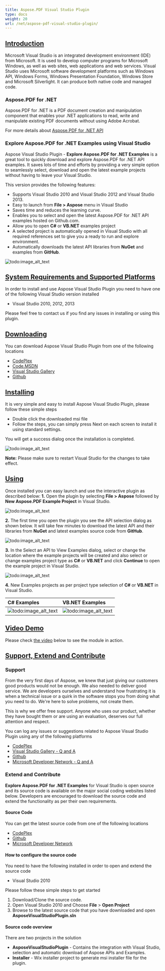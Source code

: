 ```yaml
---
title: Aspose.PDF Visual Studio Plugin
type: docs
weight: 20
url: /net/aspose-pdf-visual-studio-plugin/
---
```


## <ins>**Introduction**<ins/>
Microsoft Visual Studio is an integrated development environment (IDE) from Microsoft. It is used to develop computer programs for Microsoft Windows, as well as web sites, web applications and web services. Visual Studio uses Microsoft software development platforms such as Windows API, Windows Forms, Windows Presentation Foundation, Windows Store and Microsoft Silverlight. It can produce both native code and managed code.
### **Aspose.PDF for .NET**
Aspose.PDF for .NET is a PDF document creation and manipulation component that enables your .NET applications to read, write and manipulate existing PDF documents without using Adobe Acrobat.

For more details about [Aspose.PDF for .NET API](http://www.aspose.com/.net/Pdf-component.aspx)
### **Explore Aspose.PDF for .NET Examples using Visual Studio**
Aspose Visual Studio Plugin - **Explore Aspose.PDF for .NET Examples** is a great tool to quickly download and explore Aspose.PDF for .NET API examples. It saves lots of time and efforts by providing a very simple option to seamlessly select, download and open the latest example projects without having to leave your Visual Studio.

This version provides the following features:

- Supports Visual Studio 2010 and Visual Studio 2012 and Visual Studio 2013.
- Easy to launch from **File > Aspose** menu in Visual Studio
- Saves time and reduces the learning curve.
- Enables you to select and open the latest Aspose.PDF for .NET API examples hosted on Github.com.
- Allow you to open **C#** or **VB.NET** examples project
- A selected project is automatically opened in Visual Studio with all required references set to give you a ready to run and explore environment.
- Automatically downloads the latest API libraries from **NuGet** and examples from **GitHub**.

![todo:image_alt_text](aspose-pdf-visual-studio-plugin_1)
## <ins>**System Requirements and Supported Platforms**<ins/>
In order to install and use Aspose Visual Studio Plugin you need to have one of the following Visual Studio version installed

- Visual Studio 2010, 2012, 2013

Please feel free to contact us if you find any issues in installing or using this plugin.
## <ins>**Downloading**<ins/>
You can download Aspose Visual Studio Plugin from one of the following locations

- [CodePlex ](https://asposePdfvs.codeplex.com/releases)
- [Code.MSDN ](https://code.msdn.microsoft.com/Explore-AsposePdf-for-NET-58ac45ed)
- [Visual Studio Gallery ](https://visualstudiogallery.msdn.microsoft.com/b45659c0-9414-4ede-aed2-acc0c27a6b15)
- [Github ](https://github.com/aspose-pdf/Aspose.PDF-for-.NET/releases/tag/AsposePdfExamplesVSPlugin)
## <ins>**Installing**<ins/>
It is very simple and easy to install Aspose Visual Studio Plugin, please follow these simple steps

- Double click the downloaded msi file
- Follow the steps, you can simply press Next on each screen to install it using standard settings.

You will get a success dialog once the installation is completed.


![todo:image_alt_text](aspose-pdf-visual-studio-plugin_2)

**Note:** Please make sure to restart Visual Studio for the changes to take effect.
## <ins>**Using**<ins/>
Once installed you can easy launch and use the interactive plugin as described below:
**1.** Open the plugin by selecting **File > Aspose** followed by **New Aspose.PDF Example Project** in Visual Studio.

![todo:image_alt_text](aspose-pdf-visual-studio-plugin_3)

**2.** The first time you open the plugin you see the API selection dialog as shown below. It will take few minutes to download the latest API and their libraries from **NuGet** and latest examples source code from **GitHub**.

![todo:image_alt_text](aspose-pdf-visual-studio-plugin_4)

**3.** In the Select an API to View Examples dialog, select or change the location where the example projects will be created and also select or change examples project type as **C#** or **VB.NET** and click **Continue** to open the example project in Visual Studio.

![todo:image_alt_text](aspose-pdf-visual-studio-plugin_1)

**4.** New Examples projects as per project type selection of **C#** or **VB.NET** in Visual Studio.

|**C# Examples**|**VB.NET Examples**|
| :- | :- |
|![todo:image_alt_text](aspose-pdf-visual-studio-plugin_6)|![todo:image_alt_text](aspose-pdf-visual-studio-plugin_7)|
## <ins>**Video Demo**<ins/>
Please check [the video](https://www.youtube.com/watch?v=FyJ2TFlbLE4) below to see the module in action.
## <ins>**Support, Extend and Contribute**<ins/>
### **Support**
From the very first days of Aspose, we knew that just giving our customers good products would not be enough. We also needed to deliver good service. We are developers ourselves and understand how frustrating it is when a technical issue or a quirk in the software stops you from doing what you need to do. We're here to solve problems, not create them.

This is why we offer free support. Anyone who uses our product, whether they have bought them or are using an evaluation, deserves our full attention and respect.

You can log any issues or suggestions related to Aspose Visual Studio Plugin using any of the following platforms

- [CodePlex ](https://asposePdfvs.codeplex.com/workitem/list/basic)
- [Visual Studio Gallery - Q and A](https://visualstudiogallery.msdn.microsoft.com/b45659c0-9414-4ede-aed2-acc0c27a6b15)
- [Github ](https://github.com/asposePdf/Aspose.PDF-for-.NET/issues)
- [Microsoft Developer Network - Q and A ](https://code.msdn.microsoft.com/Explore-AsposePdf-for-NET-58ac45ed/view/Discussions#content)
### **Extend and Contribute**
**Explore Aspose.PDF for .NET Examples** for Visual Studio is open source and its source code is available on the major social coding websites listed below. Developers are encouraged to download the source code and extend the functionality as per their own requirements.
#### **Source Code**
You can get the latest source code from one of the following locations

- [CodePlex ](https://asposePdfvs.codeplex.com/SourceControl/latest)
- [Github ](https://github.com/asposePdf/Aspose.PDF-for-.NET)
- [Microsoft Developer Network ](https://code.msdn.microsoft.com/Explore-AsposePdf-for-NET-58ac45ed)
#### **How to configure the source code**
You need to have the following installed in order to open and extend the source code

- Visual Studio 2010

Please follow these simple steps to get started

1. Download/Clone the source code.
1. Open Visual Studio 2010 and Choose **File** > **Open Project**
1. Browse to the latest source code that you have downloaded and open **AsposeVisualStudioPlugin.sln**
#### **Source code overview**
There are two projects in the solution

- **AsposeVisualStudioPlugin** - Contains the integration with Visual Studio, selection and automatic download of Aspose APIs and Examples.
- **Installer** - Wix installer project to generate msi installer file for the plugin.
